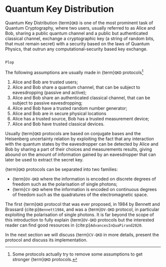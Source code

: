 # Quantum Key Distribution

Quantum Key Distribution {term}`QKD` is one of the most prominent task of Quantum Cryptography, where two users, usually referred to as Alice and Bob, sharing a public quantum channel and a public but authenticated classical channel, exchange a cryptographic key (a string of random bits, that must remain secret) with a security based on the laws of Quantum Physics, that outrun any computational-security based key exchange.

```{todo}

Plop
```

The following assumptions are usually made in {term}`QKD` protocols[^1]

1. Alice and Bob are trusted users;
2. Alice and Bob share a quantum channel, that can be subject to eavesdropping (passive and active);
3. Alice and Bob share an authenticated classical channel, that can be subject to passive eavesdropping;
4. Alice and Bob have a trusted random number generator;
5. Alice and Bob are in secure physical locations
6. Alice has a trusted source, Bob has a trusted measurement device;
7. Alice and Bob have trusted classical devices.

Usually {term}`QKD` protocols are based on conjugate bases and the Heisenberg uncertainty relation by exploiting the fact that any interaction with the quantum states by the eavesdropper can be detected by Alice and Bob by sharing a part of their choices and measurements results, giving abound on the amount of information gained by an eavesdropper that can later be used to extract the secret key.

{term}`QKD` protocols can be separated into two families:

* {term}`DV-QKD` where the information is encoded on discrete degrees of freedom such as the polarisation of single photons;
* {term}`CV-QKD` where the information is encoded on continuous degrees of freedom such as the quadratures of the electromagnetic space.

The first {term}`QKD` protocol that was ever proposed, in 1984 by Bennett and Brassard {cite:p}`Bennett1984`, and was a {term}`DV-QKD` protocol, in particular exploiting the polarisation of single photons. It is far beyond the scope of this introduction to fully explain {term}`DV-QKD` protocols but the interested reader can find good resources in {cite:p}`AdvancesInQuaPirand2020`.

In the next section we will discuss {term}`CV-QKD` in more details, present the protocol and discuss its implementation.

[^1]: Some protocols actually try to remove some assumptions to get stronger {term}`QKD` protocols.
